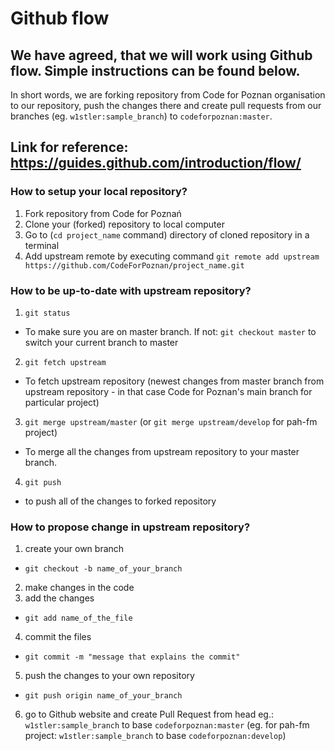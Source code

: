 # Github flow

## We have agreed, that we will work using Github flow. Simple instructions can be found below.

In short words, we are forking repository from Code for Poznan organisation to our repository, push the changes there and create pull requests from our branches (eg. `w1stler:sample_branch`) to `codeforpoznan:master`. 

## Link for reference: https://guides.github.com/introduction/flow/

### How to setup your local repository?

1. Fork repository from Code for Poznań
2. Clone your (forked) repository to local computer
3. Go to (`cd project_name` command) directory of cloned repository in a terminal
4. Add upstream remote by executing command `git remote add upstream https://github.com/CodeForPoznan/project_name.git`

### How to be up-to-date with upstream repository?

1. `git status`
  * To make sure you are on master branch. If not:
     `git checkout master` to switch your current branch to master
2. `git fetch upstream`
  * To fetch upstream repository (newest changes from master branch from upstream repository - in that case Code for Poznan's main branch for particular project)
3. `git merge upstream/master` (or `git merge upstream/develop` for pah-fm project)
  * To merge all the changes from upstream repository to your master branch.
4. `git push`
  * to push all of the changes to forked repository

### How to propose change in upstream repository?

1. create your own branch 
  * `git checkout -b name_of_your_branch`
2. make changes in the code
3. add the changes
  * `git add name_of_the_file`
4. commit the files 
  * `git commit -m "message that explains the commit"`
5. push the changes to your own repository
  * `git push origin name_of_your_branch`
6. go to Github website and create Pull Request from head
eg.: `w1stler:sample_branch` to base `codeforpoznan:master`
(eg. for pah-fm project: `w1stler:sample_branch` to base `codeforpoznan:develop`)
